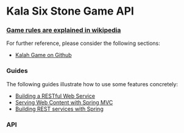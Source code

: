 # Kala Six Stone Game API

### [Game rules are explained in wikipedia](https://en.wikipedia.org/wiki/Kalah)
For further reference, please consider the following sections:

* [Kalah Game on Github](https://github.com/officalgituser/kala/README.MD)

### Guides
The following guides illustrate how to use some features concretely:
* [Building a RESTful Web Service](https://spring.io/guides/gs/rest-service/)
* [Serving Web Content with Spring MVC](https://spring.io/guides/gs/serving-web-content/)
* [Building REST services with Spring](https://spring.io/guides/tutorials/bookmarks/)

### API 
